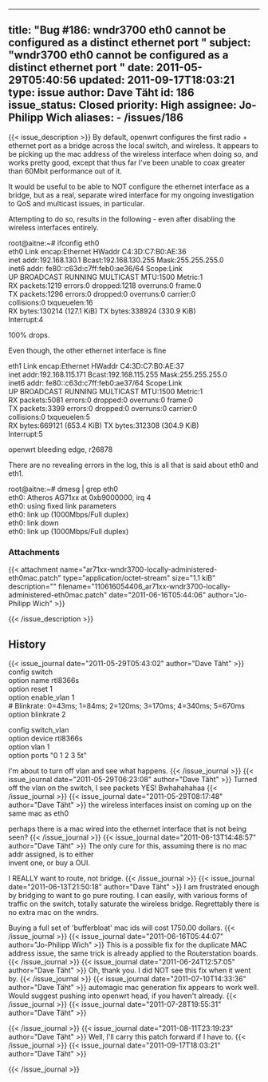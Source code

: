 
---
title: "Bug #186: wndr3700 eth0 cannot be configured as a distinct ethernet port "
subject: "wndr3700 eth0 cannot be configured as a distinct ethernet port "
date: 2011-05-29T05:40:56
updated: 2011-09-17T18:03:21
type: issue
author: Dave Täht
id: 186
issue_status: Closed
priority: High
assignee: Jo-Philipp Wich
aliases:
    - /issues/186
---

{{< issue_description >}}
By default, openwrt configures the first radio + ethernet port as a
bridge across the local switch, and wireless. It appears to be picking
up the mac address of the wireless interface when doing so, and works
pretty good, except that thus far I've been unable to coax greater than
60Mbit performance out of it.

It would be useful to be able to NOT configure the ethernet interface as
a bridge, but as a real, separate wired interface for my ongoing
investigation to QoS and multicast issues, in particular.

Attempting to do so, results in the following - even after disabling the
wireless interfaces entirely.

root@aitne:\~\# ifconfig eth0\
eth0 Link encap:Ethernet HWaddr C4:3D:C7:B0:AE:36\
inet addr:192.168.130.1 Bcast:192.168.130.255 Mask:255.255.255.0\
inet6 addr: fe80::c63d:c7ff:feb0:ae36/64 Scope:Link\
UP BROADCAST RUNNING MULTICAST MTU:1500 Metric:1\
RX packets:1219 errors:0 dropped:1218 overruns:0 frame:0\
TX packets:1296 errors:0 dropped:0 overruns:0 carrier:0\
collisions:0 txqueuelen:16\
RX bytes:130214 (127.1 KiB) TX bytes:338924 (330.9 KiB)\
Interrupt:4

100% drops.

Even though, the other ethernet interface is fine

eth1 Link encap:Ethernet HWaddr C4:3D:C7:B0:AE:37\
inet addr:192.168.115.171 Bcast:192.168.115.255 Mask:255.255.255.0\
inet6 addr: fe80::c63d:c7ff:feb0:ae37/64 Scope:Link\
UP BROADCAST RUNNING MULTICAST MTU:1500 Metric:1\
RX packets:5081 errors:0 dropped:0 overruns:0 frame:0\
TX packets:3399 errors:0 dropped:0 overruns:0 carrier:0\
collisions:0 txqueuelen:5\
RX bytes:669121 (653.4 KiB) TX bytes:312308 (304.9 KiB)\
Interrupt:5

openwrt bleeding edge, r26878

There are no revealing errors in the log, this is all that is said about
eth0 and eth1.

root@aitne:\~\# dmesg | grep eth0\
eth0: Atheros AG71xx at 0xb9000000, irq 4\
eth0: using fixed link parameters\
eth0: link up (1000Mbps/Full duplex)\
eth0: link down\
eth0: link up (1000Mbps/Full duplex)

### Attachments
{{< attachment name="ar71xx-wndr3700-locally-administered-eth0mac.patch" type="application/octet-stream" size="1.1 kiB" description="" filename="110616054406_ar71xx-wndr3700-locally-administered-eth0mac.patch" date="2011-06-16T05:44:06" author="Jo-Philipp Wich" >}}

{{< /issue_description >}}

## History
{{< issue_journal date="2011-05-29T05:43:02" author="Dave Täht" >}}
config switch\
option name rtl8366s\
option reset 1\
option enable\_vlan 1\
\# Blinkrate: 0=43ms; 1=84ms; 2=120ms; 3=170ms; 4=340ms; 5=670ms\
option blinkrate 2

config switch\_vlan\
option device rtl8366s\
option vlan 1\
option ports "0 1 2 3 5t"

I'm about to turn off vlan and see what happens.
{{< /issue_journal >}}
{{< issue_journal date="2011-05-29T06:23:08" author="Dave Täht" >}}
Turned off the vlan on the switch, I see packets YES! Bwhahahahaa
{{< /issue_journal >}}
{{< issue_journal date="2011-05-29T08:17:48" author="Dave Täht" >}}
the wireless interfaces insist on coming up on the same mac as eth0

perhaps there is a mac wired into the ethernet interface that is not
being seen?
{{< /issue_journal >}}
{{< issue_journal date="2011-06-13T14:48:57" author="Dave Täht" >}}
The only cure for this, assuming there is no mac addr assigned, is to
either\
invent one, or buy a OUI.

I REALLY want to route, not bridge.
{{< /issue_journal >}}
{{< issue_journal date="2011-06-13T21:50:18" author="Dave Täht" >}}
I am frustrated enough by bridging to want to go pure routing. I can
easily, with various forms of traffic on the switch, totally saturate
the wireless bridge. Regrettably there is no extra mac on the wndrs.

Buying a full set of 'bufferbloat' mac ids will cost 1750.00 dollars.
{{< /issue_journal >}}
{{< issue_journal date="2011-06-16T05:44:07" author="Jo-Philipp Wich" >}}
This is a possible fix for the duplicate MAC address issue, the same
trick is already applied to the Routerstation boards.
{{< /issue_journal >}}
{{< issue_journal date="2011-06-24T12:57:05" author="Dave Täht" >}}
Oh, thank you. I did NOT see this fix when it went by.
{{< /issue_journal >}}
{{< issue_journal date="2011-07-10T14:33:36" author="Dave Täht" >}}
automagic mac generation fix appears to work well. Would suggest pushing
into openwrt head, if you haven't already.
{{< /issue_journal >}}
{{< issue_journal date="2011-07-28T19:55:31" author="Dave Täht" >}}

{{< /issue_journal >}}
{{< issue_journal date="2011-08-11T23:19:23" author="Dave Täht" >}}
Well, I'll carry this patch forward if I have to.
{{< /issue_journal >}}
{{< issue_journal date="2011-09-17T18:03:21" author="Dave Täht" >}}

{{< /issue_journal >}}

